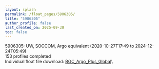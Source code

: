 ```yaml
---
layout: splash
permalink: /float_pages/5906305/
title: "5906305"
author_profile: false
last_created_on: 2025-09-30
toc: false
---
```

 
5906305: UW, SOCCOM, Argo equivalent (2020-10-27T17:49 to 2024-12-24T05:49)\
153 profiles completed\
Individual float file download: [BGC_Argo_Plus_Global](https://ftp.soest.hawaii.edu/bgc_argo_plus/Individual_Floats/outliers_removed/5906305_Sprof_processed.nc)\
